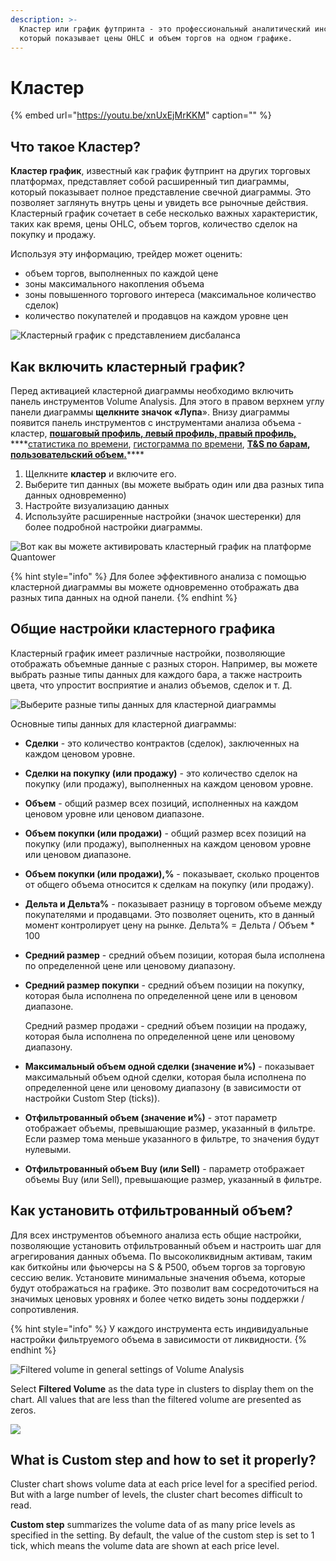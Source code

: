 ```yaml
---
description: >-
  Кластер или график футпринта - это профессиональный аналитический инструмент,
  который показывает цены OHLC и объем торгов на одном графике.
---
```


# Кластер

{% embed url="https://youtu.be/xnUxEjMrKKM" caption="" %}

## Что такое Кластер?

**Кластер график**, известный как график футпринт на других торговых платформах, представляет собой расширенный тип диаграммы, который показывает полное представление свечной диаграммы. Это позволяет заглянуть внутрь цены и увидеть все рыночные действия. Кластерный график сочетает в себе несколько важных характеристик, таких как время, цены OHLC, объем торгов, количество сделок на покупку и продажу.

Используя эту информацию, трейдер может оценить:

* объем торгов, выполненных по каждой цене
* зоны максимального накопления объема
* зоны повышенного торгового интереса \(максимальное количество сделок\)
* количество покупателей и продавцов на каждом уровне цен

![&#x41A;&#x43B;&#x430;&#x441;&#x442;&#x435;&#x440;&#x43D;&#x44B;&#x439; &#x433;&#x440;&#x430;&#x444;&#x438;&#x43A; &#x441; &#x43F;&#x440;&#x435;&#x434;&#x441;&#x442;&#x430;&#x432;&#x43B;&#x435;&#x43D;&#x438;&#x435;&#x43C; &#x434;&#x438;&#x441;&#x431;&#x430;&#x43B;&#x430;&#x43D;&#x441;&#x430; ](../../../.gitbook/assets/cluster-chart.png)

## Как включить кластерный график?

Перед активацией кластерной диаграммы необходимо включить панель инструментов Volume Analysis. Для этого в правом верхнем углу панели диаграммы **щелкните значок «Лупа**». Внизу диаграммы появится панель инструментов с инструментами анализа объема - кластер, [**пошаговый профиль, левый профиль, правый профиль,**](https://app.gitbook.com/@quantower/s/quantower-ru/~/drafts/-MbGJgxlm-Fa2OVgQcQw/analytics-panels/chart/volume-analysis-tools/volume-profiles) ****[статистика по времени](https://app.gitbook.com/@quantower/s/quantower-ru/~/drafts/-MbGJgxlm-Fa2OVgQcQw/analytics-panels/chart/volume-analysis-tools/time-statistics), [гистограмма по времени](https://app.gitbook.com/@quantower/s/quantower-ru/~/drafts/-MbGJgxlm-Fa2OVgQcQw/analytics-panels/chart/volume-analysis-tools/time-histogram), [**T&S по барам**](https://app.gitbook.com/@quantower/s/quantower-ru/~/drafts/-MbGJgxlm-Fa2OVgQcQw/analytics-panels/chart/volume-analysis-tools/historical-time-and-sales)**,** [**пользовательский объем.**](https://app.gitbook.com/@quantower/s/quantower-ru/~/drafts/-MbGJgxlm-Fa2OVgQcQw/analytics-panels/chart/volume-analysis-tools/volume-profiles#custom-volume-profile)\*\*\*\*

1. Щелкните **кластер** и включите его.
2. Выберите тип данных \(вы можете выбрать один или два разных типа данных одновременно\)
3. Настройте визуализацию данных
4. Используйте расширенные настройки \(значок шестеренки\) для более подробной настройки диаграммы.

![&#x412;&#x43E;&#x442; &#x43A;&#x430;&#x43A; &#x432;&#x44B; &#x43C;&#x43E;&#x436;&#x435;&#x442;&#x435; &#x430;&#x43A;&#x442;&#x438;&#x432;&#x438;&#x440;&#x43E;&#x432;&#x430;&#x442;&#x44C; &#x43A;&#x43B;&#x430;&#x441;&#x442;&#x435;&#x440;&#x43D;&#x44B;&#x439; &#x433;&#x440;&#x430;&#x444;&#x438;&#x43A; &#x43D;&#x430; &#x43F;&#x43B;&#x430;&#x442;&#x444;&#x43E;&#x440;&#x43C;&#x435; Quantower](../../../.gitbook/assets/how-to-enable-cluster-chart.gif)

{% hint style="info" %}
Для более эффективного анализа с помощью кластерной диаграммы вы можете одновременно отображать два разных типа данных на одной панели.
{% endhint %}

## Общие настройки кластерного графика

Кластерный график имеет различные настройки, позволяющие отображать объемные данные с разных сторон. Например, вы можете выбрать разные типы данных для каждого бара, а также настроить цвета, что упростит восприятие и анализ объемов, сделок и т. Д.

![&#x412;&#x44B;&#x431;&#x435;&#x440;&#x438;&#x442;&#x435; &#x440;&#x430;&#x437;&#x43D;&#x44B;&#x435; &#x442;&#x438;&#x43F;&#x44B; &#x434;&#x430;&#x43D;&#x43D;&#x44B;&#x445; &#x434;&#x43B;&#x44F; &#x43A;&#x43B;&#x430;&#x441;&#x442;&#x435;&#x440;&#x43D;&#x43E;&#x439; &#x434;&#x438;&#x430;&#x433;&#x440;&#x430;&#x43C;&#x43C;&#x44B;](../../../.gitbook/assets/cluster-data-type.gif)

Основные типы данных для кластерной диаграммы:

* **Сделки** - это количество контрактов \(сделок\), заключенных на каждом ценовом уровне.
* **Сделки на покупку \(или продажу\)** - это количество сделок на покупку \(или продажу\), выполненных на каждом ценовом уровне.
* **Объем** - общий размер всех позиций, исполненных на каждом ценовом уровне или ценовом диапазоне.
* **Объем покупки \(или продажи\)** - общий размер всех позиций на покупку \(или продажу\), выполненных на каждом ценовом уровне или ценовом диапазоне.
* **Объем покупки \(или продажи\),%** - показывает, сколько процентов от общего объема относится к сделкам на покупку \(или продажу\).
* **Дельта и Дельта%** - показывает разницу в торговом объеме между покупателями и продавцами. Это позволяет оценить, кто в данный момент контролирует цену на рынке. Дельта% = Дельта / Объем \* 100
* **Средний размер** - средний объем позиции, которая была исполнена по определенной цене или ценовому диапазону.
* **Средний размер покупки** - средний объем позиции на покупку, которая была исполнена по определенной цене или в ценовом диапазоне.

  Средний размер продажи - средний объем позиции на продажу, которая была исполнена по определенной цене или ценовому диапазону.

* **Максимальный объем одной сделки \(значение и%\)** - показывает максимальный объем одной сделки, которая была исполнена по определенной цене или ценовому диапазону \(в зависимости от настройки Custom Step \(ticks\)\).
* **Отфильтрованный объем \(значение и%\)** - этот параметр отображает объемы, превышающие размер, указанный в фильтре. Если размер тома меньше указанного в фильтре, то значения будут нулевыми.
* **Отфильтрованный объем Buy \(или Sell\)** - параметр отображает объемы Buy \(или Sell\), превышающие размер, указанный в фильтре.

## Как установить отфильтрованный объем?

Для всех инструментов объемного анализа есть общие настройки, позволяющие установить отфильтрованный объем и настроить шаг для агрегирования данных объема. По высоколиквидным активам, таким как биткойны или фьючерсы на S & P500, объем торгов за торговую сессию велик. Установите минимальные значения объема, которые будут отображаться на графике. Это позволит вам сосредоточиться на значимых ценовых уровнях и более четко видеть зоны поддержки / сопротивления.

{% hint style="info" %}
У каждого инструмента есть индивидуальные настройки фильтруемого объема в зависимости от ликвидности.
{% endhint %}

![Filtered volume in general settings of Volume Analysis](../../../.gitbook/assets/filtered-volume.png)

Select **Filtered Volume** as the data type in clusters to display them on the chart. All values that are less than the filtered volume are presented as zeros.

![](../../../.gitbook/assets/image%20%2879%29.png)

## What is Custom step and how to set it properly?

Cluster chart shows volume data at each price level for a specified period. But with a large number of levels, the cluster chart becomes difficult to read.

**Custom step** summarizes the volume data of as many price levels as specified in the setting. By default, the value of the custom step is set to 1 tick, which means the volume data are shown at each price level.

